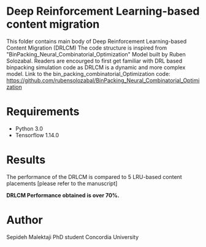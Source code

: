 # Deep Reinforcement Learning-based content migration

This folder contains main body of Deep Reinforcement Learning-based Content Migration (DRLCM)
The code structure is inspired from "BinPacking_Neural_Combinatorial_Optimization"
Model built by Ruben Solozabal. Readers are encourged to first get familiar with DRL based binpacking simulation code 
as DRLCM is a dynamic and more complex model.
Link to the bin_packing_combinatorial_Optimization code:
https://github.com/rubensolozabal/BinPacking_Neural_Combinatorial_Optimization


# Requirements 

- Python 3.0
- Tensorflow 1.14.0

# Results

The performance of the DRLCM is compared to 5 LRU-based content placements
[please refer to the manuscript]


**DRLCM Performance obtained is over 70%.**

# Author

Sepideh Malektaji 
PhD student Concordia University


